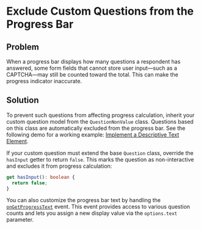# Exclude Custom Questions from the Progress Bar

## Problem

When a progress bar displays how many questions a respondent has answered, some form fields that cannot store user input&mdash;such as a CAPTCHA&mdash;may still be counted toward the total. This can make the progress indicator inaccurate.

## Solution

To prevent such questions from affecting progress calculation, inherit your custom question model from the `QuestionNonValue` class. Questions based on this class are automatically excluded from the progress bar. See the following demo for a working example: [Implement a Descriptive Text Element](https://surveyjs.io/survey-creator/examples/custom-descriptive-text-element/).

If your custom question must extend the base `Question` class, override the `hasInput` getter to return `false`. This marks the question as non-interactive and excludes it from progress calculation:

```ts
get hasInput(): boolean {
  return false;
}
```

You can also customize the progress bar text by handling the [`onGetProgressText`](https://surveyjs.io/form-library/documentation/api-reference/survey-data-model#onGetProgressText) event. This event provides access to various question counts and lets you assign a new display value via the `options.text` parameter.